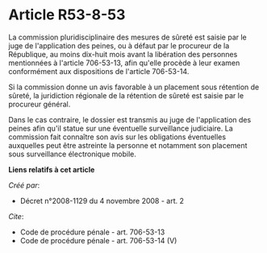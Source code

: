 # Article R53-8-53

La commission pluridisciplinaire des mesures de sûreté est saisie par le juge de l'application des peines, ou à défaut par le
procureur de la République, au moins dix-huit mois avant la libération des personnes mentionnées à l'article 706-53-13, afin
qu'elle procède à leur examen conformément aux dispositions de l'article 706-53-14. 

Si la commission donne un avis favorable à un placement sous rétention de sûreté, la juridiction régionale de la rétention de
sûreté est saisie par le procureur général. 

Dans le cas contraire, le dossier est transmis au juge de l'application des peines afin qu'il statue sur une éventuelle
surveillance judiciaire. La commission fait connaître son avis sur les obligations éventuelles auxquelles peut être astreinte
la personne et notamment son placement sous surveillance électronique mobile.

**Liens relatifs à cet article**

_Créé par_:

  - Décret n°2008-1129 du 4 novembre 2008 - art. 2

_Cite_:

  - Code de procédure pénale - art. 706-53-13
  - Code de procédure pénale - art. 706-53-14 (V)
